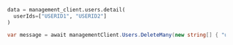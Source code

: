 ```python
data = management_client.users.detail(
  userIds=["USERID1", "USERID2"]
)
```

```csharp
var message = await managementClient.Users.DeleteMany(new string[] { "userId" });
```
